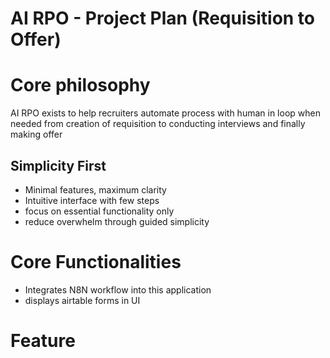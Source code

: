 # AI RPO - Project Plan (Requisition to Offer)

# Core philosophy
AI RPO exists to help recruiters automate process with human in loop when needed from creation of requisition to conducting interviews and finally making offer 

## Simplicity First
- Minimal features, maximum clarity 
- Intuitive interface with few steps 
- focus on essential functionality only 
- reduce overwhelm through guided simplicity 

# Core Functionalities
- Integrates N8N workflow into this application 
- displays airtable forms in UI 

# Feature 


